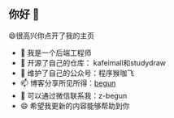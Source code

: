 ## 你好 👋<br>

😄很高兴你点开了我的主页
- 🔭 我是一个后端工程师
- 🌱 开源了自己的仓库： kafeimall和studydraw
- 👯 维护了自己的公众号：程序猴咖飞
- 📫 博客分享所见所得：[begun](http://www.begun.top)
- 💬 可以通过微信联系我：z-begun
- 😄 希望我更新的内容能够帮助到你 
